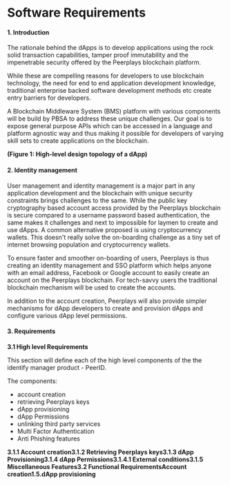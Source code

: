 # Software Requirements

#### 1. Introduction

The rationale behind the dApps is to develop applications using the rock solid transaction capabilities, tamper proof immutability and the impenetrable security offered by the Peerplays blockchain platform.

While these are compelling reasons for developers to use blockchain technology, the need for end to end application development knowledge, traditional enterprise backed software development methods etc create entry barriers for developers.

A Blockchain Middleware System \(BMS\) platform with various components will be build by PBSA to address these unique challenges. Our goal is to expose general purpose APIs which can be accessed in a language and platform agnostic way and thus making it possible for developers of varying skill sets to create applications on the blockchain.

**\(Figure 1: High-level design topology of a dApp\)**

#### 2. Identity management

User management and identity management is a major part in any application development and the blockchain with unique security constraints brings challenges to the same. While the public key cryptography based account access provided by the Peerplays blockchain is secure compared to a username password based authentication, the same makes it challenges and next to impossible for laymen to create and use dApps. A common alternative proposed is using cryptocurrency wallets. This doesn't really solve the on-boarding challenge as a tiny set of internet browsing population and cryptocurrency wallets.

To ensure faster and smoother on-boarding of users, Peerplays is thus creating an identity management and SSO platform which helps anyone with an email address, Facebook or Google account to easily create an account on the Peerplays blockchain. For tech-savvy users the traditional blockchain mechanism will be used to create the accounts.

In addition to the account creation, Peerplays will also provide simpler mechanisms for dApp developers to create and provision dApps and configure various dApp level permissions.

#### 3. Requirements

**3.1 High level Requirements**

This section will define each of the high level components of the the identify manager product - PeerID.

The components:

* account creation
* retrieving Peerplays keys
* dApp provisioning
* dApp Permissions
* unlinking third party services
* Multi Factor Authentication
* Anti Phishing features

**3.1.1 Account creation3.1.2 Retrieving Peerplays keys3.1.3 dApp Provisioning3.1.4 dApp Permissions3.1.4.1 External conditions3.1.5 Miscellaneous Features3.2 Functional RequirementsAccount creation1.5.dApp provisioning**

